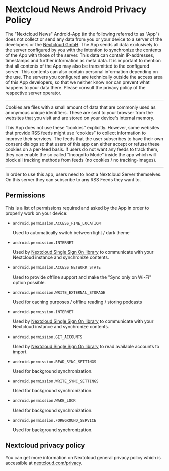 # Nextcloud News Android Privacy Policy

The "Nextcloud News" Android-App (in the following referred to as "App") does not collect or send any data from you or your device to a server of the developers or the [Nextcloud GmbH](https://nextcloud.com/). The App sends all data exclusively to the server configured by you with the intention to synchronize the contents of the App with those of the server. This data can contain IP-addresses, timestamps and further information as meta data.
It is important to mention that all contents of the App may also be transmitted to the configured server. This contents can also contain personal information depending on the use. The servers you configured are technically outside the access area of this App developers, so that we neither know nor can prevent what happens to your data there. Please consult the privacy policy of the respective server operator.

----------

Cookies are files with a small amount of data that are commonly used as anonymous unique identifiers. These are sent to your browser from the websites that you visit and are stored on your device's internal memory.

This App does not use these “cookies” explicitly. However, some websites that provide RSS feeds might use “cookies” to collect information to improve their services.
The feeds that the user subscribes to have their own consent dialogs so that users of this app can either accept or refuse these cookies on a per-feed basis.
If users do not want any feeds to track them, they can enable the so called "Incognito Mode" inside the app which will block all tracking methods from feeds (no cookies / no tracking-images).

----------

In order to use this app, users need to host a Nextcloud Server themselves. On this server they can subscribe to any RSS Feeds they want to.

## Permissions

This is a list of permissions required and asked by the App in order to properly work on your device:

- `android.permission.ACCESS_FINE_LOCATION`

  Used to automatically switch between light / dark theme

- `android.permission.INTERNET`

  Used by [Nextcloud Single Sign On library](https://github.com/nextcloud/Android-SingleSignOn/) to communicate with your Nextcloud instance and synchronize contents.

- `android.permission.ACCESS_NETWORK_STATE`

  Used to provide offline support and make the "Sync only on Wi-Fi" option possible.

- `android.permission.WRITE_EXTERNAL_STORAGE`

  Used for caching purposes / offline reading / storing podcasts

- `android.permission.INTERNET`

  Used by [Nextcloud Single Sign On library](https://github.com/nextcloud/Android-SingleSignOn/) to communicate with your Nextcloud instance and synchronize contents.

- `android.permission.GET_ACCOUNTS`

  Used by [Nextcloud Single Sign On library](https://github.com/nextcloud/Android-SingleSignOn/) to read available accounts to import.

- `android.permission.READ_SYNC_SETTINGS`

  Used for background synchronization.

- `android.permission.WRITE_SYNC_SETTINGS`

  Used for background synchronization.

- `android.permission.WAKE_LOCK`

  Used for background synchronization.

- `android.permission.FOREGROUND_SERVICE`

  Used for background synchronization.




## Nextcloud privacy policy

You can get more information on Nextcloud general privacy policy which is accessible at [nextcloud.com/privacy](https://nextcloud.com/privacy/).
